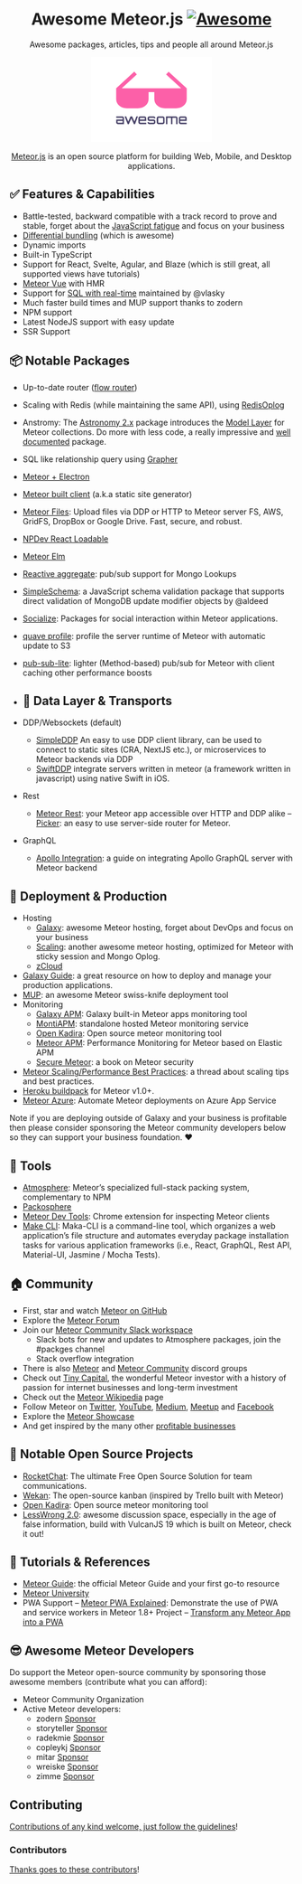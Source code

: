 <div align="center">

<!-- title -->

<!--lint ignore no-dead-urls-->

# Awesome Meteor.js [![Awesome](https://awesome.re/badge.svg)](https://awesome.re)

<!-- subtitle -->

Awesome packages, articles, tips and people all around Meteor.js

<!-- image -->

<a href="" target="_blank" rel="noopener noreferrer">
  <img src="./assets/awesome.png" />
</a>

<!-- description -->

<a href="https://www.meteor.com" target="_blank" rel="noopener noreferrer">Meteor.js</a> is an open source platform for building Web, Mobile, and Desktop applications.

</div>

<!-- TOC -->

## ✅ Features & Capabilities
- Battle-tested, backward compatible with a track record to prove and stable, forget about the [JavaScript fatigue](https://medium.com/@ericclemmons/javascript-fatigue-48d4011b6fc4) and focus on your business
- [Differential bundling](https://blog.meteor.com/meteor-1-7-and-the-evergreen-dream-a8c1270b0901)  (which is awesome)
- Dynamic imports
- Built-in TypeScript
- Support for React, Svelte, Agular, and Blaze (which is still great, all supported views have tutorials)
- [Meteor Vue](https://github.com/meteor-vue/vue-meteor) with HMR 
- Support for [SQL with real-time](https://atmospherejs.com/vlasky/mysql) maintained by @vlasky 
- Much faster build times and MUP support thanks to zodern
- NPM support
- Latest NodeJS support with easy update
- SSR Support

## 📦 Notable Packages
- Up-to-date router ([flow router](https://github.com/VeliovGroup/flow-router)) 
- Scaling with Redis (while maintaining the same API), using [RedisOplog](https://github.com/cult-of-coders/redis-oplog) 
- Anstromy: The [Astronomy 2.x](https://atmospherejs.com/jagi/astronomy) package introduces the [Model Layer](https://en.wikipedia.org/wiki/Model%E2%80%93view%E2%80%93controller)  for Meteor collections. Do more with less code, a really impressive and [well documented](https://jagi.github.io/meteor-astronomy/#what-is-astronomy) package.
- SQL like relationship query using [Grapher](https://github.com/cult-of-coders/grapher)
- [Meteor + Electron](https://github.com/wojtkowiak/meteor-desktop) 
- [Meteor built client](https://forums.meteor.com/t/meteor-build-client-v1-0-pre-release/52980) (a.k.a static site generator)
- [Meteor Files](https://github.com/VeliovGroup/Meteor-Files#demo-application): Upload files via DDP or HTTP to Meteor server FS, AWS, GridFS, DropBox or Google Drive. Fast, secure, and robust.
- [NPDev React Loadable](https://forums.meteor.com/t/awesome-meteor-list/52981) 
- [Meteor Elm](https://forums.meteor.com/t/meteor-elm-example/50244) 
- [Reactive aggregate](https://github.com/robfallows/tunguska-reactive-aggregate): pub/sub support for Mongo Lookups
- [SimpleSchema](https://github.com/longshotlabs/simpl-schema): a JavaScript schema validation package that supports direct validation of MongoDB update modifier objects by @aldeed
- [Socialize](https://atmospherejs.com/socialize): Packages for social interaction within Meteor applications.
- [quave profile](https://atmospherejs.com/quave/profile): profile the server runtime of Meteor with automatic update to S3 
- [pub-sub-lite](https://github.com/adtribute/pub-sub-lite): lighter (Method-based) pub/sub for Meteor with client caching other performance boosts

- ## 🚌 Data Layer & Transports

- DDP/Websockets (default)
   - [SimpleDDP](https://forums.meteor.com/t/awesome-meteor-list/52981) An easy to use DDP client library, can be used to connect to static sites (CRA, NextJS etc.), or microservices to Meteor backends via DDP 
   - [SwiftDDP](https://github.com/EngrAhsanAli/MeteorDDP) integrate servers written in meteor (a framework written in javascript) using native Swift in iOS.
- Rest 
   - [Meteor Rest](https://github.com/stubailo/meteor-rest): your Meteor app accessible over HTTP and DDP alike
   – [Picker](https://github.com/meteorhacks/picker): an easy to use server-side router for Meteor.
- GraphQL 
   - [Apollo Integration](https://www.apollographql.com/docs/react/v2/integrations/meteor/): a guide on integrating Apollo GraphQL server with Meteor backend

## 🚀 Deployment & Production

- Hosting
   - [Galaxy](https://www.meteor.com/cloud/): awesome Meteor hosting, forget about DevOps and focus on your business
   - [Scaling](https://doc.scalingo.com/languages/meteorjs/tutorial): another awesome meteor hosting, optimized for Meteor with sticky session and Mongo Oplog.
   - [zCloud](https://docs.zcloud.ws/docs/technologies/meteor)
- [Galaxy Guide](https://galaxy-guide.meteor.com/): a great resource on how to deploy and manage your production applications.
- [MUP](https://meteor-up.com/): an awesome Meteor swiss-knife deployment tool 
- Monitoring 
    - [Galaxy APM](https://galaxy-guide.meteor.com/apm-getting-started.html): Galaxy built-in Meteor apps monitoring tool
    - [MontiAPM](https://montiapm.com/): standalone hosted Meteor monitoring service
    - [Open Kadira](https://github.com/kadira-open/kadira-server): Open source meteor monitoring tool
    - [Meteor APM](https://montiapm.com/): Performance Monitoring for Meteor based on Elastic APM
    - [Secure Meteor](https://www.securemeteor.com/): a book on Meteor security
- [Meteor Scaling/Performance Best Practices](https://forums.meteor.com/t/meteor-scaling-performance-best-practices/52886): a thread about scaling tips and best practices.
- [Heroku buildpack](https://github.com/AdmitHub/meteor-buildpack-horse) for Meteor v1.0+. 
- [Meteor Azure](https://github.com/fractal-code/meteor-azure): Automate Meteor deployments on Azure App Service

Note if you are deploying outside of Galaxy and your business is profitable then please consider sponsoring the Meteor community developers below so they can support your business foundation. :heart:

## 🧰 Tools

- [Atmosphere](https://atmospherejs.com/): Meteor’s specialized full-stack packing system, complementary to NPM
- [Packosphere](https://packosphere.com/)
- [Meteor Dev Tools](https://forums.meteor.com/t/meteor-devtools-evolved/52017): Chrome extension for inspecting Meteor clients
- [Make CLI](https://github.com/maka-io/maka-cli): Maka-CLI is a command-line tool, which organizes a web application’s file structure and automates everyday package installation tasks for various application frameworks (i.e., React, GraphQL, Rest API, Material-UI, Jasmine / Mocha Tests).

## 🏠 Community

- First, star and watch [Meteor on GitHub](https://github.com/meteor/meteor) 
- Explore the [Meteor Forum](https://forums.meteor.com/) 
- Join our [Meteor Community Slack workspace](https://forums.meteor.com/t/awesome-meteor-list/52981) 
    - Slack bots for new and updates to Atmosphere packages, join the #packges channel 
    - Stack overflow integration  
- There is also [Meteor](https://discord.com/invite/bnf2Hju) and [Meteor Community](https://discord.com/invite/8E4SKQF) discord groups 
- Check out [Tiny Capital](https://www.tiny.com/), the wonderful Meteor investor with a history of passion for internet businesses and long-term investment
- Check out the [Meteor Wikipedia](https://en.wikipedia.org/wiki/Meteor_(web_framework)) page 
- Follow Meteor on [Twitter](https://twitter.com/meteorjs), [YouTube](https://www.youtube.com/user/MeteorVideos), [Medium](https://blog.meteor.com/), [Meetup](https://www.meetup.com/topics/meteor/) and [Facebook](https://www.facebook.com/meteorjs/) 
- Explore the [Meteor Showcase](https://www.meteor.com/showcase) 
- And get inspired by the many other [profitable businesses](https://forums.meteor.com/t/meteor-products-that-make-money/52735) 

## 🌱 Notable Open Source Projects

- [RocketChat](https://www.rocket.chat/): The ultimate Free Open Source Solution for team communications.
- [Wekan](https://github.com/wekan/wekan): The open-source kanban (inspired by Trello built with Meteor)
- [Open Kadira](https://github.com/kadira-open/kadira-server): Open source meteor monitoring tool
- [LessWrong 2.0](https://www.lesswrong.com/posts/HJDbyFFKf72F52edp/welcome-to-lesswrong-2-0): awesome discussion space, especially in the age of false information, build with VulcanJS 19 which is built on Meteor, check it out!

## 📖 Tutorials & References

- [Meteor Guide](https://guide.meteor.com/): the official Meteor Guide and your first go-to resource
- [Meteor University](https://university.meteor.com/)
- PWA Support
   – [Meteor PWA Explained](https://github.com/activitree/Meteor-PWA-Explained): Demonstrate the use of PWA and service workers in Meteor 1.8+ Project
   – [Transform any Meteor App into a PWA](https://dev.to/jankapunkt/transform-any-meteor-app-into-a-pwa-4k44)

 ## 😎 Awesome Meteor Developers

Do support the Meteor open-source community by sponsoring those awesome members (contribute what you can afford):

- Meteor Community Organization 
- Active Meteor developers:
   - zodern [Sponsor](https://github.com/sponsors/zodern)
   - storyteller [Sponsor](https://github.com/sponsors/StorytellerCZ)
   - radekmie [Sponsor](https://github.com/sponsors/radekmie)
   - copleykj [Sponsor](https://github.com/sponsors/copleykj) 
   - mitar [Sponsor](https://github.com/sponsors/mitar) 
   - wreiske [Sponsor](https://github.com/sponsors/wreiske) 
   - zimme [Sponsor](https://github.com/sponsors/zimme) 
   
## Contributing

[Contributions of any kind welcome, just follow the guidelines](contributing.md)!

### Contributors

[Thanks goes to these contributors](https://github.com/Meteor-Community-Packages/awesome-meteor/graphs/contributors)!
